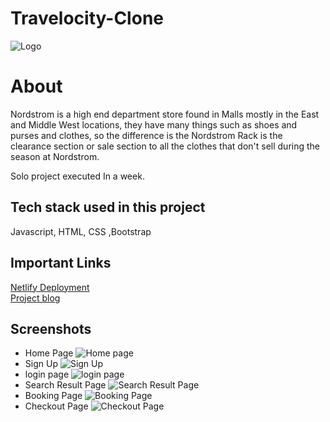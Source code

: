 # Travelocity-Clone

![Logo](https://investor.nordstrom.com/system/files-encrypted/nasdaq_kms/inline-images/RACK_2021_BLACK_rgb-1280x1280.jpeg)

# About

Nordstrom is a high end department store found in Malls mostly in the East and Middle West locations, they have many things such as shoes and purses and clothes, so the difference is the Nordstrom Rack is the clearance section or sale section to all the clothes that don't sell during the season at Nordstrom.

Solo project executed In a week.

## Tech stack used in this project

Javascript, HTML, CSS ,Bootstrap

## Important Links
<a href="https://nordstromrackclone.netlify.app/">Netlify Deployment</a>
<br>
<a href="https://medium.com/@bhuvasagar632/journey-of-cloning-of-the-website-nordstromrack-com-307d8ce754d8">Project blog</a>
<br>
## Screenshots
- Home Page
![Home page](https://miro.medium.com/max/875/1*-zADWZy1zQBP8zL6HDpMAQ.png)
- Sign Up
![Sign Up](https://i.imgur.com/qDeTKo5.png)
- login page
![login page](https://i.imgur.com/Kp0a9Vk.png)
- Search Result Page
![Search Result Page](https://i.imgur.com/1FdtzBo.png)
- Booking Page
![Booking Page](https://i.imgur.com/8X4FUVy.png)
- Checkout Page
![Checkout Page](https://i.imgur.com/nWADzNE.png)
